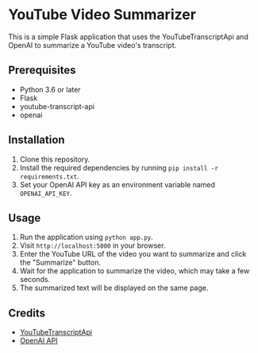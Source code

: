 # YouTube Video Summarizer

This is a simple Flask application that uses the YouTubeTranscriptApi and OpenAI to summarize a YouTube video's transcript.

## Prerequisites

- Python 3.6 or later
- Flask
- youtube-transcript-api
- openai

## Installation

1. Clone this repository.
2. Install the required dependencies by running `pip install -r requirements.txt`.
3. Set your OpenAI API key as an environment variable named `OPENAI_API_KEY`.

## Usage

1. Run the application using `python app.py`.
2. Visit `http://localhost:5000` in your browser.
3. Enter the YouTube URL of the video you want to summarize and click the "Summarize" button.
4. Wait for the application to summarize the video, which may take a few seconds.
5. The summarized text will be displayed on the same page.


## Credits

- [YouTubeTranscriptApi](https://github.com/jdepoix/youtube-transcript-api)
- [OpenAI API](https://openai.com/)
